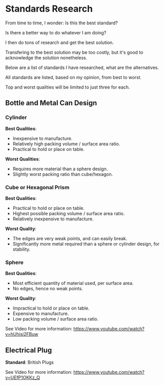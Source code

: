 # Standards Research

From time to time, I wonder: Is this the best standard?

Is there a better way to do whatever I am doing?

I then do tons of research and get the best solution.

Transfering to the best solution may be too costly, but it's good to acknowledge the solution nonetheless.

Below are a list of standards I have researched, what are the alternatives.

All standards are listed, based on my opinion, from best to worst.

Top and worst qualities will be limited to just three for each.

## Bottle and Metal Can Design

### Cylinder

**Best Qualities**:

* Inexpensive to manufacture.
* Relatively high packing volume / surface area ratio.
* Practical to hold or place on table.

**Worst Qualities**:

* Requires more material than a sphere design.
* Slightly worst packing ratio than cube/hexagon.

### Cube or Hexagonal Prism

**Best Qualities**: 

* Practical to hold or place on table.
* Highest possible packing volume / surface area ratio.
* Relatively inexpensive to manufacture.

**Worst Quality**: 

* The edges are very weak points, and can easily break.
* Significantly more metal required than a sphere or cylinder design, for stability.

### Sphere

**Best Qualities**: 

* Most efficient quantity of material used, per surface area.
* No edges, hence no weak points.

**Worst Quality**: 

* Impractical to hold or place on table.
* Expensive to manufacture.
* Low packing volume / surface area ratio.

See Video for more information: https://www.youtube.com/watch?v=hUhisi2FBuw



## Electrical Plug

**Standard**: British Plugs

See Video for more information: https://www.youtube.com/watch?v=UEfP1OKKz_Q
